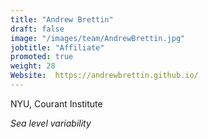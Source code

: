 ```yaml
---
title: "Andrew Brettin"
draft: false
image: "/images/team/AndrewBrettin.jpg"
jobtitle: "Affiliate"
promoted: true
weight: 28
Website:  https://andrewbrettin.github.io/
---
```



NYU, Courant Institute

*Sea level variability*


